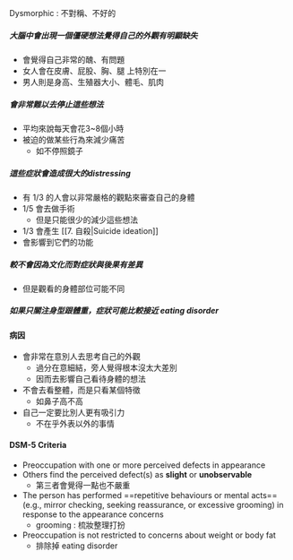Dysmorphic : 不對稱、不好的

##### 大腦中會出現一個僵硬想法覺得自己的外觀有明顯缺失
- 會覺得自己非常的醜、有問題
- 女人會在皮膚、屁股、胸、腿 上特別在一
- 男人則是身高、生殖器大小、體毛、肌肉

##### 會非常難以去停止這些想法
- 平均來說每天會花3~8個小時
- 被迫的做某些行為來減少痛苦
	- 如不停照鏡子
##### 這些症狀會造成很大的distressing
- 有 1/3 的人會以非常嚴格的觀點來審查自己的身體
- 1/5 會去做手術
	- 但是只能很少的減少這些想法
- 1/3 會產生 [[7. 自殺|Suicide ideation]]
- 會影響到它們的功能

##### 較不會因為文化而對症狀與後果有差異
- 但是觀看的身體部位可能不同

##### 如果只關注身型跟體重，症狀可能比較接近 eating disorder

#### 病因
- 會非常在意別人去思考自己的外觀
	- 過分在意細結，旁人覺得根本沒太大差別
	- 因而去影響自己看待身體的想法
- 不會去看整體，而是只看某個特徵
	- 如鼻子高不高
- 自己一定要比別人更有吸引力
	- 不在乎外表以外的事情

#### DSM-5 Criteria
- Preoccupation with one or more perceived defects in appearance
- Others find the perceived defect(s) as __slight__ or __unobservable__
	- 第三者會覺得一點也不嚴重
- The person has performed ==repetitive behaviours or mental acts== (e.g., mirror checking, seeking reassurance, or excessive grooming) in response to the appearance concerns
	- grooming : 梳妝整理打扮
- Preoccupation is not restricted to concerns about weight or body fat
	- 排除掉 eating disorder